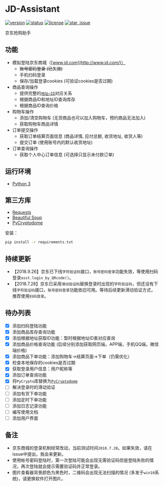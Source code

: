 # JD-Assistant

[![version](https://img.shields.io/badge/python-3.4+-blue.svg)](https://www.python.org/download/releases/3.4.0/) 
[![status](https://img.shields.io/badge/status-stable-green.svg)](https://github.com/tychxn/jd-assistant)
[![license](https://img.shields.io/badge/license-MIT-blue.svg)](./LICENSE)
[![star, issue](https://img.shields.io/badge/star%2C%20issue-welcome-brightgreen.svg)](https://github.com/tychxn/jd-assistant)

京东抢购助手

## 功能

- 模拟登陆京东商城（[www.jd.com](http://www.jd.com/)）
  - ~~账号密码登录 (已失效)~~
  - 手机扫码登录
  - 保存/加载登录cookies (可验证cookies是否过期)
- 商品查询操作
  - 提供完整的[`地址⇔ID`](./area_id/)对应关系
  - 根据商品ID和地址ID查询库存
  - 根据商品ID查询价格
- 购物车操作
  - 添加/清空购物车 (无货商品也可以加入购物车，预约商品无法加入)
  - 获取购物车商品详情
- 订单提交操作
  - 获取订单结算页面信息 (商品详情, 应付总额, 收货地址, 收货人等)
  - 提交订单 (使用账号内的默认收货地址)
- 订单查询操作
  - 获取个人中心订单信息 (可选择只显示未付款订单)

## 运行环境

- [Python 3](https://www.python.org/)

## 第三方库

- [Requests](http://docs.python-requests.org/en/master/)
- [Beautiful Soup](https://www.crummy.com/software/BeautifulSoup/bs4/doc/)
- [PyCryptodome](https://github.com/Legrandin/pycryptodome)

安装：
```sh
pip install -r requirements.txt
```

## 持续更新

- 【2018.9.26】京东已下线`字符验证码`接口，`账号密码登录`功能失效，等使用扫码登录`asst.login_by_QRcode()`。
- 【2018.7.28】京东已采用`滑动验证码`替换登录时出现的`字符验证码`，但还没有下线`字符验证码`接口，`账号密码登录`功能依旧可用。等待后续更新滑动验证方式，推荐使用`扫码登录`。

## 待办列表

- [x] 添加扫码登陆功能
- [x] 添加商品库存查询功能
- [x] 添加根据地址获取ID功能：暂时根据地址ID表对应查询
- [x] 添加商品价格查询功能 (后续分别添加获取网页端，APP端，手机QQ端，微信端价格)
- [x] 添加商品下单功能：添加购物车->结算页面->下单（仍需优化）
- [x] 检查本地保存的cookies是否过期
- [x] 获取登录用户信息：用户昵称等
- [x] 添加订单查询功能
- [x] 将`PyCrypto`库替换为[`PyCryptodome`](https://github.com/Legrandin/pycryptodome)
- [ ] 解决登录时的滑动验证
- [ ] 添加有货下单功能
- [ ] 添加定时下单功能
- [ ] 添加日志记录功能
- [ ] 编写使用文档
- [ ] 添加用户界面

## 备注

- 京东商城的登录机制经常改动，当前测试时间`2018.7.28`。如果失效，请在issue中提出，我会来更新。
- 使用帐号密码登陆时，第一次登陆可能会出现无需验证码但是登陆失败的情况，再次登陆就会提示需要验证码并正常登录。
- 图片查看器背景颜色为黑色时，二维码会出现无法扫描的情况 (多发于`win10`系统)，请更换软件打开图片。
